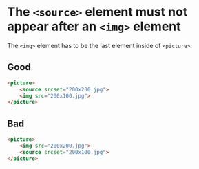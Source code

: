# The `<source>` element must not appear after an `<img>` element

The `<img>` element has to be the last element inside of `<picture>`.

## Good

```html
<picture>
	<source srcset="200x200.jpg">
	<img src="200x100.jpg">
</picture>
```

## Bad

```html
<picture>
	<img src="200x200.jpg">
	<source srcset="200x100.jpg">
</picture>
```
